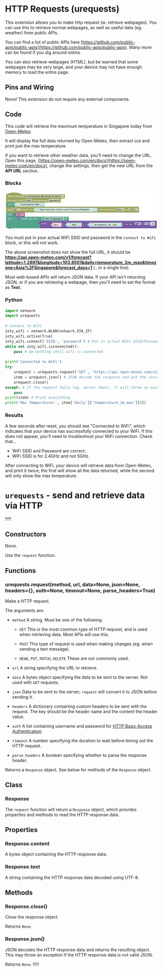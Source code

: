 # HTTP Requests (urequests)

This extension allows you to make http request (ie. retrieve webpages). You can use this to retrieve normal webpages, as well as useful data (eg. weather) from public APIs.

You can find a list of public APIs here [https://github.com/public-apis/public-apis](https://github.com/public-apis/public-apis).
Many more can be found if you dig around online.

You can also retrieve webpages (HTML), but be warned that some webpages may be very large, and your device may not have enough memory to load the entire page.

## Pins and Wiring

None!
This extension do not require any external components.

## Code

This code will retrieve the maximum temperature in Singapore today from [Open-Meteo](https://open-meteo.com/).

It will display the full data returned by Open-Meteo, then extract out and print just the max temperature.

If you want to retrieve other weather data, you'll need to change the URL.
Open this page, [https://open-meteo.com/en/docs](https://open-meteo.com/en/docs), change the settings, then get the new URL from the **API URL** section.


### Blocks

![](images/urequests_blocks.webp)

You must put in your actual WiFi SSID and password in the `connect to WiFi` block, or this will not work.

The above screenshot does not show the full URL, it should be **https://api.open-meteo.com/v1/forecast?latitude=1.2897&longitude=103.8501&daily=temperature_2m_max&timezone=Asia%2FSingapore&forecast_days=1** (...in a single line).

Most web-based APIs will return JSON data.
If your API isn't returning JSON, or if you are retrieving a webpage, then you'll need to set the format as **Text**.

### Python

```python
import network
import urequests

# Connect to WiFi
ioty_wifi = network.WLAN(network.STA_IF)
ioty_wifi.active(True)
ioty_wifi.connect('SSID', 'password') # Put in actual WiFi SSID/Password
while not ioty_wifi.isconnected():
    pass # Do nothing until wifi is connected

print('Connected to WiFi')
try:
    urequest = urequests.request('GET', 'https://api.open-meteo.com/v1/forecast?latitude=1.2897&longitude=103.8501&daily=temperature_2m_max&timezone=Asia%2FSingapore&forecast_days=1')
    item = urequest.json() # JSON decode the response and put the result in "item"
    urequest.close()
except: # If the request fails (eg. server down), it will throw an exception.
    pass
print(item) # Print everything
print('Max Temperature:', item['daily']['temperature_2m_max'][0])
```

### Results

A few seconds after reset, you should see "Connected to WiFi", which indicates that your device has successfully connected to your WiFi.
If this does not appear, you'll need to troubleshoot your WiFi connection.
Check that...

* WiFi SSID and Password are correct.
* WiFi SSID is for 2.4GHz and not 5GHz.

After connecting to WiFi, your device will retrieve data from Open-Meteo, and print it twice; the first will show all the data returned, while the second will only show the max temperature.

# `urequests` - send and retrieve data via HTTP

!!!!!
## Constructors

None.

Use the `request` function.

## Functions

### urequests.request(method, url, data=None, json=None, headers={}, auth=None, timeout=None, parse_headers=True)

Make a HTTP request.

The arguments are:

* `method` A string. Must be one of the following.

    * `GET` This is the most common type of HTTP request, and is used when retrieving data. Most APIs will use this.

    * `POST` This type of request is used when making changes (eg. when sending a text message).

    * `HEAD`, `PUT`, `PATCH`, `DELETE` These are not commonly used.

* `url` A string specifying the URL to retrieve.

* `data` A bytes object specifying the data to be sent to the server. Not used with `GET` requests.

* `json` Data to be sent to the server; `request` will convert it to JSON before sending it.

* `headers` A dictionary containing custom headers to be sent with the request. The key should be the header name and the content the header value.

* `auth` A list containing username and password for [HTTP Basic Access Authentication](https://en.wikipedia.org/wiki/Basic_access_authentication).

* `timeout` A number specifying the duration to wait before timing out the HTTP request.

* `parse_headers` A boolean specifying whether to parse the response header.

Returns a `Response` object. See below for methods of the `Response` object.

## Class

### Response

The `request` function will return a `Response` object, which provides properties and methods to read the HTTP response data.

## Properties

### Response.content

A bytes object containing the HTTP response data.

### Response.text

A string containing the HTTP response data decoded using UTF-8.

## Methods

### Response.close()

Close the response object.

Returns `None`.

### Response.json()

JSON decodes the HTTP response data and returns the resulting object.
This may throw an exception if the HTTP response data is not valid JSON.

Returns `None`.
!!!!!